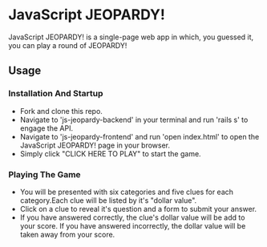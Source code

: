 # JavaScript JEOPARDY!

JavaScript JEOPARDY! is a single-page web app in which, you guessed it, you can play a round of JEOPARDY!

## Usage

### Installation And Startup
* Fork and clone this repo.
* Navigate to 'js-jeopardy-backend' in your terminal and run 'rails s' to engage the API.
* Navigate to 'js-jeopardy-frontend' and run 'open index.html' to open the JavaScript JEOPARDY! page in your browser.
* Simply click "CLICK HERE TO PLAY" to start the game.

### Playing The Game
* You will be presented with six categories and five clues for each category.Each clue will be listed by it's "dollar value".
* Click on a clue to reveal it's question and a form to submit your answer.
* If you have answered correctly, the clue's dollar value will be add to your score. If you have answered incorrectly, the dollar value will be taken away from your score.

